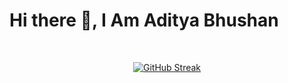 # Hi there 👋, I Am Aditya Bhushan

<!-- Here are some ideas to get you started:

- 🔭 I’m currently working on **My Discord Bot.**
- 🌱 I’m currently learning **Front End Devlopment**
- 📫 How to reach me: [You can contact me here](https://discord.gg/F2WZJB5suZ) -->
<div align = "center">
  <br>
  
[![GitHub Streak](http://github-readme-streak-stats.herokuapp.com?user=TierGamerpy&theme=dark&stroke=261FDD&ring=DD2727&fire=DD2727&currStreakLabel=40DD1C&dates=F5F133&sideLabels=40DD1C&sideNums=DBDD5F&currStreakNum=DBDD5F)](https://github.com/TierGamerpy)
  
</div>
<!-- [![Top Langs](https://github-readme-stats.vercel.app/api/top-langs/?username=TierGamerpy&langs_count=10&layout=compact)](https://github.com/TierGamerpy) -->

<!-- [![Readme Card](https://github-readme-stats.vercel.app/api/pin/?username=Tea-Bot-Development&repo=Tea-Bot&show_owner=True)](https://github.com/Tea-Bot-Development/Tea-Bot)  -->

